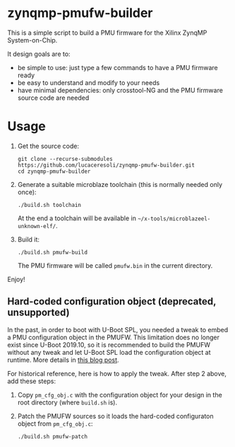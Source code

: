 zynqmp-pmufw-builder
====================

This is a simple script to build a PMU firmware for the Xilinx ZynqMP
System-on-Chip.

It design goals are to:

* be simple to use: just type a few commands to have a PMU firmware
  ready
* be easy to understand and modify to your needs
* have minimal dependencies: only crosstool-NG and the PMU firmware
  source code are needed



Usage
=====

1. Get the source code:

       git clone --recurse-submodules https://github.com/lucaceresoli/zynqmp-pmufw-builder.git
       cd zynqmp-pmufw-builder

2. Generate a suitable microblaze toolchain (this is normally needed
   only once):

       ./build.sh toolchain

   At the end a toolchain will be available in
   `~/x-tools/microblazeel-unknown-elf/`.

3. Build it:

       ./build.sh pmufw-build

   The PMU firmware will be called `pmufw.bin` in the current directory.

Enjoy!

Hard-coded configuration object (deprecated, unsupported)
---------------------------------------------------------

In the past, in order to boot with U-Boot SPL, you needed a tweak to embed
a PMU configuration object in the PMUFW. This limitation does no longer
exist since U-Boot 2019.10, so it is recommended to build the PMUFW without
any tweak and let U-Boot SPL load the configuration object at runtime. More
details in [this blog
post](https://lucaceresoli.net/zynqmp-uboot-spl-pmufw-cfg-load/).

For historical reference, here is how to apply the tweak. After step 2
above, add these steps:

1. Copy `pm_cfg_obj.c` with the configuration object for your design in the
   root directory (where `build.sh` is).

2. Patch the PMUFW sources so it loads the hard-coded configuraton object
   from `pm_cfg_obj.c`:

       ./build.sh pmufw-patch
